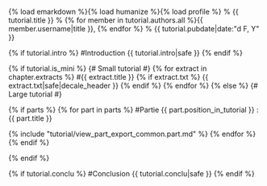 {% load emarkdown %}{% load humanize %}{% load profile %}
% {{ tutorial.title }}
% {% for member in tutorial.authors.all %}{{ member.username|title }}, {% endfor %}
% {{ tutorial.pubdate|date:"d F, Y" }}

{% if tutorial.intro %}
#Introduction
{{ tutorial.intro|safe }}
{% endif %}

{% if tutorial.is_mini %}
{# Small tutorial #}
{% for extract in chapter.extracts %}
#{{ extract.title }}
{% if extract.txt %}
{{ extract.txt|safe|decale_header }}
{% endif %}
{% endfor %}
{% else %}
{# Large tutorial #}

{% if parts %}
{% for part in parts %}
#Partie {{ part.position_in_tutorial }} : {{ part.title }}

{% include "tutorial/view_part_export_common.part.md" %}
{% endfor %}
{% endif %}

{% endif %}

{% if tutorial.conclu %}
#Conclusion
{{ tutorial.conclu|safe }}
{% endif %}
